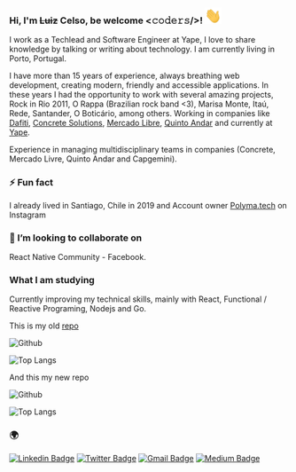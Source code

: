 ### Hi, I'm <del>Luiz</del> Celso, be welcome <𝚌𝚘𝚍𝚎𝚛𝚜/>! <img src="https://raw.githubusercontent.com/ABSphreak/ABSphreak/master/gifs/Hi.gif" width="30px"></h2>

I work as a Techlead and Software Engineer at Yape, I love to share knowledge by talking or writing about technology. I am currently living in Porto, Portugal.

I have more than 15 years of experience, always breathing web development, creating modern, friendly and accessible applications. In these years I had the opportunity to work with several amazing projects, Rock in Rio 2011, O Rappa (Brazilian rock band <3), Marisa Monte, Itaú, Rede, Santander, O Boticário, among others.  Working in companies like [Dafiti](https://github.com/DafitiSprint/), [Concrete Solutions](https://github.com/concretesolutions), [Mercado Libre](https://github.com/mercadolibre), [Quinto Andar](https://github.com/quintoandar) and currently at [Yape](https://github.com/yaperos).

Experience in managing multidisciplinary teams in companies (Concrete, Mercado Livre, Quinto Andar and Capgemini).

### ⚡ Fun fact 
I already lived in Santiago, Chile in 2019 and Account owner [Polyma.tech](https://www.instagram.com/polyma.tech/) on Instagram

### 👯 I’m looking to collaborate on
React Native Community - Facebook.

### What I am studying

Currently improving my technical skills, mainly with React, Functional / Reactive Programing, Nodejs and Go.

This is my old [repo](https://github.com/lcelso)

![Github](https://github-readme-stats.vercel.app/api?username=lcelso&show_icons=true&count_private=true&theme=gruvbox)

![Top Langs](https://github-readme-stats.vercel.app/api/top-langs/?username=lcelso&langs_count=8&theme=gruvbox)

And this my new repo

![Github](https://github-readme-stats.vercel.app/api?username=eucelso&show_icons=true&count_private=true&theme=gruvbox)

![Top Langs](https://github-readme-stats.vercel.app/api/top-langs/?username=eucelso&langs_count=8&theme=gruvbox)

### 🌍

[![Linkedin Badge](https://img.shields.io/badge/-LinkedIn-blue?style=flat-square&logo=Linkedin&logoColor=white&link=https://www.linkedin.com/in/harshkumarkhatri/)](https://www.linkedin.com/in/luizcelso/)
[![Twitter Badge](https://img.shields.io/badge/-Twitter-1ca0f1?style=flat-square&labelColor=1ca0f1&logo=twitter&logoColor=white&link=https://twitter.com/_eucelso)](https://twitter.com/_eucelso)
[![Gmail Badge](https://img.shields.io/badge/-Gmail-c14438?style=flat-square&logo=Gmail&logoColor=white&link=mailto:celsodesign@gmail.com)](mailto:celsodesign@gmail.com)
[![Medium Badge](https://img.shields.io/badge/-@lcelso-03a57a?style=flat-square&labelColor=000000&logo=Medium&link=https://medium.com/@lcelso/)](https://medium.com/@lcelso)
